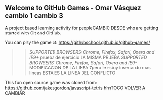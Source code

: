 ## Welcome to GitHub Games - Omar Vásquez cambio 1 cambio 3

A project based learning activity for peopleCAMBIO DESDE who are getting started with Git and GitHub.

You can play the game at: https://githubschool.github.io/github-games/

>> _*SUPPORTED BROWSERS*: Chrome, Firefox, Safari, Opera and IE9+_ prueba de ejercicio
LA MISMA PRUEBA
>> _*SUPPORTED BROWSERS*: Chrome, Firefox, Safari, Opera and IE9+_ MODIFICACION DE LA LINEA 7pero le estoy insertando mas lineas  ESTA ES LA LINEA DEL CONFLICTO

This fun open source game was cloned from: https://github.com/jakesgordon/javascript-tetris
hhhTOCO VOLVER A CAMBIAR